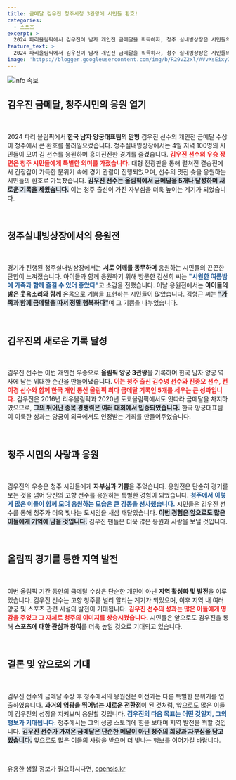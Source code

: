 ```yaml
---
title: 금메달 김우진 청주시청 3관왕에 시민들 환호!
categories:
  - 스포츠
excerpt: >
  2024 파리올림픽에서 김우진이 남자 개인전 금메달을 획득하자, 청주 실내빙상장은 시민들의 열기로 가득 찼다. 5개 금메달 기록 달성의 순간, 함께한 응원 속 기쁨이 넘쳤다.
feature_text: >
  2024 파리올림픽에서 김우진이 남자 개인전 금메달을 획득하자, 청주 실내빙상장은 시민들의 열기로 가득 찼다. 5개 금메달 기록 달성의 순간, 함께한 응원 속 기쁨이 넘쳤다.
image: 'https://blogger.googleusercontent.com/img/b/R29vZ2xl/AVvXsEixyZcFfHzMRdzZMjFBmAUKJYCLCGyLL1o632UiGVXcaFdKo_bkvkuCioo0uUKlGfBVcT3P84aROyZIXSBEx3Aw5nCQ3pTgDom1WDC4m8eifvWiAmWEEVb4x6G_l8C0QH225ldMjyaFvpxGEBGNO37VmDTDMHGhJPq73UglMfDca1-0aw/s1600/blogspot.png'
---
```


<p><img src="https://blogger.googleusercontent.com/img/b/R29vZ2xl/AVvXsEixyZcFfHzMRdzZMjFBmAUKJYCLCGyLL1o632UiGVXcaFdKo_bkvkuCioo0uUKlGfBVcT3P84aROyZIXSBEx3Aw5nCQ3pTgDom1WDC4m8eifvWiAmWEEVb4x6G_l8C0QH225ldMjyaFvpxGEBGNO37VmDTDMHGhJPq73UglMfDca1-0aw/s1600/blogspot.png" alt="info 속보" /></p>

<h2 data-ke-size="size26">김우진 금메달, 청주시민의 응원 열기</h2>

<p data-ke-size="size16">&nbsp;</p>

<p data-ke-size="size16">2024 파리 올림픽에서 <b>한국 남자 양궁대표팀의 맏형</b> 김우진 선수의 개인전 금메달 수상이 청주에서 큰 환호를 불러일으켰습니다. 청주실내빙상장에서는 4일 저녁 100명의 시민들이 모여 김 선수를 응원하며 흥미진진한 경기를 즐겼습니다. <b><span style="color: #ee2323;">김우진 선수의 우승 장면은 청주 시민들에게 특별한 의미를 가졌습니다.</span></b> 대형 전광판을 통해 펼쳐진 결승전에서 긴장감이 가득한 분위기 속에 경기 관람이 진행되었으며, 선수의 멋진 슛을 응원하는 시민들의 환호로 가득찼습니다. <b><span style="background-color: #21538527;">김우진 선수는 올림픽에서 금메달을 5개나 달성하며 새로운 기록을 세웠습니다.</span></b> 이는 청주 출신이 가진 자부심을 더욱 높이는 계기가 되었습니다.</p>

<p data-ke-size="size16">&nbsp;</p>

<h2 data-ke-size="size26">청주실내빙상장에서의 응원전</h2>

<p data-ke-size="size16">&nbsp;</p>

<p data-ke-size="size16">경기가 진행된 청주실내빙상장에서는 <b>서로 어깨를 동무하며</b> 응원하는 시민들의 끈끈한 단합이 느껴졌습니다. 아이들과 함께 응원하기 위해 방문한 김선희 씨는 <b><span style="color: #1a5490;">"시원한 여름밤에 가족과 함께 즐길 수 있어 좋았다"</span></b>고 소감을 전했습니다. 이날 응원전에서는 <b>아이들의 밝은 웃음소리와 함께</b> 온몸으로 기쁨을 표현하는 시민들이 많았습니다. 김형근 씨는 <b><span style="background-color: #21538527;">"가족과 함께 금메달을 따서 정말 행복하다"</span></b>며 그 기쁨을 나누었습니다.</p>

<p data-ke-size="size16">&nbsp;</p>

<h2 data-ke-size="size26">김우진의 새로운 기록 달성</h2>

<p data-ke-size="size16">&nbsp;</p>

<p data-ke-size="size16">김우진 선수는 이번 개인전 우승으로 <b>올림픽 양궁 3관왕</b>을 기록하며 한국 남자 양궁 역사에 남는 위대한 순간을 만들어냈습니다. <b><span style="color: #ee2323;">이는 청주 출신 김수녕 선수와 진종오 선수, 전이경 선수와 함께 한국 개인 통산 올림픽 최다 금메달 기록인 5개를 세우는 큰 성과입니다.</span></b> 김우진은 2016년 리우올림픽과 2020년 도쿄올림픽에서도 잇따라 금메달을 차지하였으므로, <b><span style="background-color: #21538527;">그의 뛰어난 종목 경쟁력은 여러 대회에서 입증되었습니다.</span></b> 한국 양궁대표팀이 이룩한 성과는 양궁이 외국에서도 인정받는 기회를 만들어주었습니다.</p>

<p data-ke-size="size16">&nbsp;</p>

<h2 data-ke-size="size26">청주 시민의 사랑과 응원</h2>

<p data-ke-size="size16">&nbsp;</p>

<p data-ke-size="size16">김우진의 우승은 청주 시민들에게 <b>자부심과 기쁨</b>을 주었습니다. 응원전은 단순히 경기를 보는 것을 넘어 당신의 고향 선수를 응원하는 특별한 경험이 되었습니다. <b><span style="color: #1a5490;">청주에서 이렇게 많은 이들이 함께 모여 응원하는 모습은 큰 감동을 선사했습니다.</span></b> 시민들은 김우진 선수를 통해 청주가 더욱 빛나는 도시임을 새삼 깨달았습니다. <b><span style="background-color: #21538527;">이번 경험은 앞으로도 많은 이들에게 기억에 남을 것입니다.</span></b> 김우진 팬들은 더욱 많은 응원과 사랑을 보낼 것입니다.</p>

<p data-ke-size="size16">&nbsp;</p>

<h2 data-ke-size="size26">올림픽 경기를 통한 지역 발전</h2>

<p data-ke-size="size16">&nbsp;</p>

<p data-ke-size="size16">이번 올림픽 기간 동안의 금메달 수상은 단순한 개인이 아닌 <b>지역 활성화 및 발전</b>을 이루었습니다. 김우진 선수는 고향 청주를 널리 알리는 계기가 되었으며, 이후 지역 내 여러 양궁 및 스포츠 관련 시설의 발전이 기대됩니다. <b><span style="color: #ee2323;">김우진 선수의 성과는 많은 이들에게 영감을 주었고 그 자체로 청주의 이미지를 상승시켰습니다.</span></b> 시민들은 앞으로도 김우진을 통해 <b>스포츠에 대한 관심과 참여</b>를 더욱 높일 것으로 기대되고 있습니다.</p>

<p data-ke-size="size16">&nbsp;</p>

<h2 data-ke-size="size26">결론 및 앞으로의 기대</h2>

<p data-ke-size="size16">&nbsp;</p>

<p data-ke-size="size16">김우진 선수의 금메달 수상 후 청주에서의 응원전은 이전과는 다른 특별한 분위기를 연출하였습니다. <b>과거의 영광을 뛰어넘는 새로운 전환점</b>이 된 것처럼, 앞으로도 많은 이들이 김우진의 성장을 지켜보며 응원할 것입니다. <b><span style="color: #1a5490;">김우진의 다음 목표는 어떤 것일지, 그의 행보가 기대됩니다.</span></b> 청주에서는 그의 성공 스토리에 힘을 보태며 지역 발전을 꾀할 것입니다. <b><span style="background-color: #21538527;">김우진 선수가 가져온 금메달은 단순한 메달이 아닌 청주의 희망과 자부심을 담고 있습니다.</span></b> 앞으로도 많은 이들의 사랑을 받으며 더 빛나는 행보를 이어가길 바랍니다.</p>

<p data-ke-size="size16">&nbsp;</p>
유용한 생활 정보가 필요하시다면, <a href="https://opensis.kr" rel="dofollow">opensis.kr</a>


